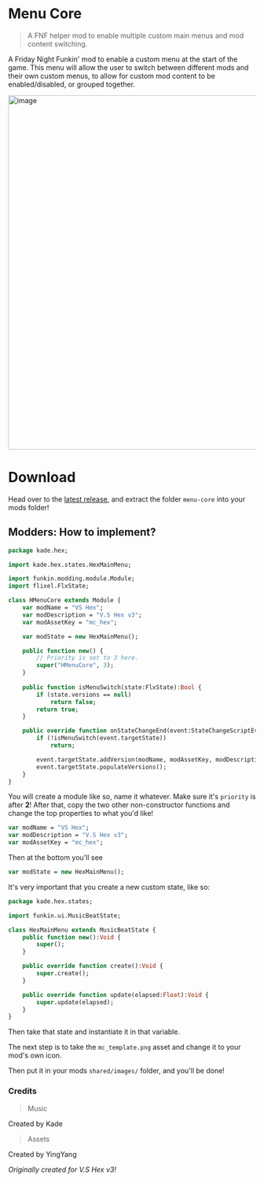 # Menu Core
> A FNF helper mod to enable multiple custom main menus and mod content switching.

A Friday Night Funkin' mod to enable a custom menu at the start of the game. This menu will allow the user to switch between different mods and their own custom menus, to allow for custom mod content to be enabled/disabled, or grouped together.

<img width="1280" height="720" alt="image" src="https://github.com/user-attachments/assets/52320c53-0084-4494-8376-c11ec65e7125" />

# Download
Head over to the [latest release](https://github.com/Kade-github/Menu-Core/releases/latest), and extract the folder `menu-core` into your mods folder!

## Modders: How to implement?

```haxe
package kade.hex;

import kade.hex.states.HexMainMenu;

import funkin.modding.module.Module;
import flixel.FlxState;

class HMenuCore extends Module {
    var modName = "VS Hex";
    var modDescription = "V.S Hex v3";
    var modAssetKey = "mc_hex";

    var modState = new HexMainMenu();

    public function new() {
        // Priority is set to 3 here.
        super("HMenuCore", 3);
    }
    
    public function isMenuSwitch(state:FlxState):Bool {
        if (state.versions == null)
            return false;
        return true;
    }

    public override function onStateChangeEnd(event:StateChangeScriptEvent):Void {
        if (!isMenuSwitch(event.targetState))
            return;

        event.targetState.addVersion(modName, modAssetKey, modDescription, modState);
        event.targetState.populateVersions();
    }
}
```

You will create a module like so, name it whatever. Make sure it's `priority` is after **2**! After that, copy the two other non-constructor functions and change the top properties to what you'd like!

```haxe
var modName = "VS Hex";
var modDescription = "V.S Hex v3";
var modAssetKey = "mc_hex";
```

Then at the bottom you'll see 
```haxe
var modState = new HexMainMenu();
```

It's very important that you create a new custom state, like so:
```haxe
package kade.hex.states;

import funkin.ui.MusicBeatState;

class HexMainMenu extends MusicBeatState {
    public function new():Void {
        super();
    }

    public override function create():Void {
        super.create();
    }

    public override function update(elapsed:Float):Void {
        super.update(elapsed);
    }
}
```

Then take that state and instantiate it in that variable.

The next step is to take the `mc_template.png` asset and change it to your mod's own icon.

Then put it in your mods `shared/images/` folder, and you'll be done!

### Credits

> Music

Created by Kade


> Assets

Created by YingYang


*Originally created for V.S Hex v3!*